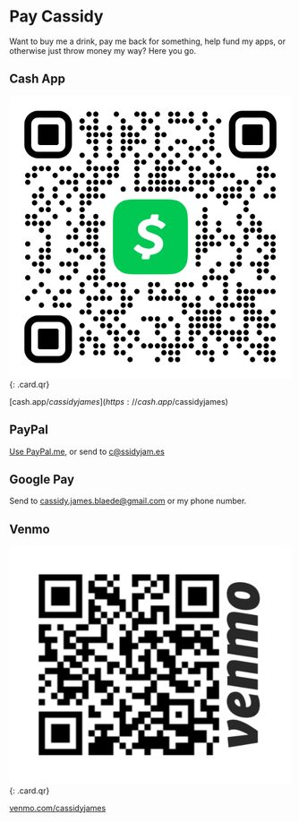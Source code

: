 # Pay Cassidy

Want to buy me a drink, pay me back for something, help fund my apps, or otherwise just throw money
my way? Here you go.

<h2><i class="fa fa-fw fa-dollar-sign"></i> Cash App</h2>

[![Cash App barcode](/images/cash.png)](https://cash.app/$cassidyjames){: .card.qr}

[cash.app/$cassidyjames](https://cash.app/$cassidyjames)


<h2><i class="fab fa-fw fa-paypal"></i> PayPal</h2>

[Use PayPal.me](https://paypal.me/cassidyjames), or send to c@ssidyjam.es


<h2><i class="fab fa-fw fa-google"></i> Google Pay</h2>

Send to cassidy.james.blaede@gmail.com or my phone number.


<h2>Venmo</h2>

[![Venmo barcode](/images/venmo.png)](https://venmo.com/cassidyjames){: .card.qr}

[venmo.com/cassidyjames](https://venmo.com/cassidyjames)
